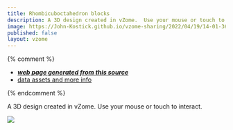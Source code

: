 ```yaml
---
title: Rhombicuboctahedron blocks
description: A 3D design created in vZome.  Use your mouse or touch to interact.
image: https://John-Kostick.github.io/vzome-sharing/2022/04/19/14-01-36-Rhombicuboctahedron-blocks/Rhombicuboctahedron-blocks.png
published: false
layout: vzome
---
```


{% comment %}
 - [***web page generated from this source***](https://John-Kostick.github.io/vzome-sharing/2022/04/19/Rhombicuboctahedron-blocks-14-01-36.html)
 - [data assets and more info](https://github.com/John-Kostick/vzome-sharing/tree/main/2022/04/19/14-01-36-Rhombicuboctahedron-blocks/)
 
{% endcomment %}

A 3D design created in vZome.  Use your mouse or touch to interact.

<vzome-viewer style="width: 100%; height: 65vh;"
       src="https://John-Kostick.github.io/vzome-sharing/2022/04/19/14-01-36-Rhombicuboctahedron-blocks/Rhombicuboctahedron-blocks.vZome" >
  <img src="https://John-Kostick.github.io/vzome-sharing/2022/04/19/14-01-36-Rhombicuboctahedron-blocks/Rhombicuboctahedron-blocks.png" />
</vzome-viewer>